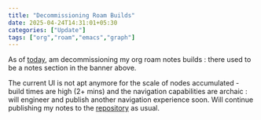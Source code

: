 ```yaml
---
title: "Decommissioning Roam Builds"
date: 2025-04-24T14:31:01+05:30
categories: ["Update"]
tags: ["org","roam","emacs","graph"]
---
```


As of [today](https://github.com/rajp152k/buffer/commit/ab67e8281cd4159077d4524e13c57c1d3a6623c8#diff-8b236f169972d04a6ef8a362fb84d1e2654e1ff5d347267fd78cfb10d904f0d5), am decommissioning my org roam notes builds : there used to be a notes section in the banner above.  

The current UI is not apt anymore for the scale of nodes accumulated - build times are high (2+ mins) and the navigation capabilities are archaic : will engineer and publish another navigation experience soon. Will continue publishing my notes to the [repository](https://github.com/rajp152k/buffer) as usual.  
